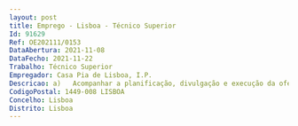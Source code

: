 ```yaml
--- 
layout: post
title: Emprego - Lisboa - Técnico Superior
Id: 91629
Ref: OE202111/0153
DataAbertura: 2021-11-08
DataFecho: 2021-11-22
Trabalho: Técnico Superior
Empregador: Casa Pia de Lisboa, I.P.
Descricao: a)	Acompanhar a planificação, divulgação e execução da oferta e o funcionamento das respostas educativas e formativas da CPL, IP, bem como a consolidação do processo de aprendizagem b)	Monitorizar as metodologias e estratégias implementadas através da análise dos relatórios trimestrais e das sínteses das reuniões de acompanhamento c)	Colaborar no processo de identificação de necessidades de formação do pessoal docente d)	Participar na organização dos Skills e de outras atividades que impliquem articulação inter Centros de Educação e Desenvolvimento e)	Colaborar nos processos de aquisição de manuais escolares e outros materiais necessários ao desenvolvimento das atividades curriculares f)	Conhecer o sistema educativo e formativo nacional.
CodigoPostal: 1449-008 LISBOA
Concelho: Lisboa
Distrito: Lisboa
--- 
```

